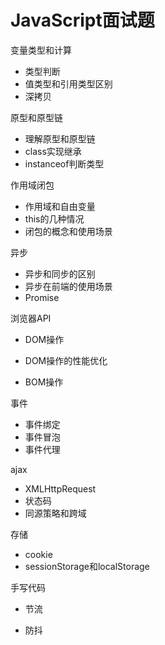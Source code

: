 # JavaScript面试题

变量类型和计算

* 类型判断
* 值类型和引用类型区别
* 深拷贝

原型和原型链

* 理解原型和原型链
* class实现继承
* instanceof判断类型

作用域闭包

* 作用域和自由变量
* this的几种情况
* 闭包的概念和使用场景

异步

* 异步和同步的区别
* 异步在前端的使用场景
* Promise

浏览器API

* DOM操作
* DOM操作的性能优化

* BOM操作

事件

* 事件绑定
* 事件冒泡
* 事件代理

ajax

* XMLHttpRequest
* 状态码
* 同源策略和跨域

存储

* cookie
* sessionStorage和localStorage

手写代码

* 节流

* 防抖